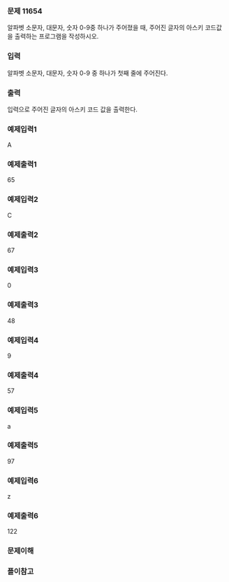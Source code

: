 ### 문제 11654
알파벳 소문자, 대문자, 숫자 0-9중 하나가 주어졌을 때, 주어진 글자의 아스키 코드값을 출력하는 프로그램을 작성하시오.

### 입력
알파벳 소문자, 대문자, 숫자 0-9 중 하나가 첫째 줄에 주어진다.

### 출력
입력으로 주어진 글자의 아스키 코드 값을 출력한다.


### 예제입력1
A

### 예제출력1
65

### 예제입력2
C

### 예제출력2
67

### 예제입력3
0

### 예제출력3
48

### 예제입력4
9

### 예제출력4
57

### 예제입력5
a

### 예제출력5
97

### 예제입력6
z

### 예제출력6
122

### 문제이해


### 플이참고

